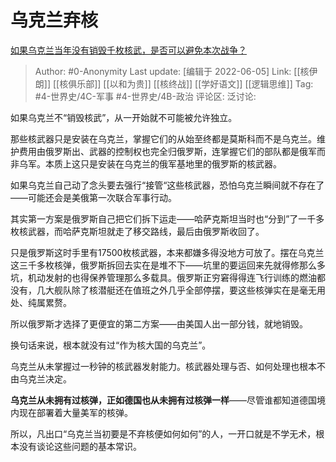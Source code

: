 # 乌克兰弃核
[如果乌克兰当年没有销毁千枚核武，是否可以避免本次战争？](https://www.zhihu.com/question/535607303/answer/2515005493)

> Author: #0-Anonymity
> Last update: [编辑于 2022-06-05]
> Link: [[核伊朗]] [[核俱乐部]] [[以和为贵]] [[核终战]] [[学好语文]] [[逻辑思维]]
> Tag: #4-世界史/4C-军事 #4-世界史/4B-政治
> 评论区:
> 泛讨论:

如果乌克兰不“销毁核武”，从一开始就不可能被允许独立。

那些核武器只是安装在乌克兰，掌握它们的从始至终都是莫斯科而不是乌克兰。维护费用由俄罗斯出、武器的控制权也完全归俄罗斯，连掌握它们的部队都是俄军而非乌军。本质上这只是安装在乌克兰的俄军基地里的俄罗斯的核武器。

如果乌克兰自己动了念头要去强行“接管“这些核武器，恐怕乌克兰瞬间就不存在了——可能还会是美俄第一次联合军事行动。

其实第一方案是俄罗斯自己把它们拆下运走——哈萨克斯坦当时也“分到”了一千多枚核武器，而哈萨克斯坦就走了移交路线，最后由俄罗斯收回了。

只是俄罗斯这时手里有17500枚核武器，本来都嫌多得没地方可放了。摆在乌克兰这三千多枚核弹，俄罗斯拆回去实在是堆不下——坑里的要运回来先就得修那么多坑，机动发射的也得保养管理那么多载具。俄罗斯正穷窘得得连飞行训练的燃油都没有，几大舰队除了核潜艇还在值班之外几乎全部停摆，要这些核弹实在是毫无用处、纯属累赘。

所以俄罗斯才选择了更便宜的第二方案——由美国人出一部分钱，就地销毁。

换句话来说，根本就没有过“作为核大国的乌克兰”。

乌克兰从未掌握过一秒钟的核武器发射能力。核武器处理与否、如何处理也根本不由乌克兰决定。

**乌克兰从未拥有过核弹，正如德国也从未拥有过核弹一样**——尽管谁都知道德国境内现在部署着大量美军的核弹。

所以，凡出口“乌克兰当初要是不弃核便如何如何”的人，一开口就是不学无术，根本没有谈论这些问题的基本常识。
